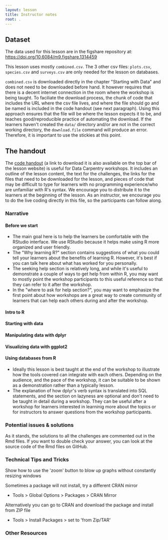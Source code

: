 ```yaml
---
layout: lesson
title: Instructor notes
root: .
---
```


## Dataset

The data used for this lesson are in the figshare repository at: https://doi.org/10.6084/m9.figshare.1314459

This lesson uses mostly `combined.csv`. The 3 other csv files: `plots.csv`,
`species.csv` and `surveys.csv` are only needed for the lesson on databases.

`combined.csv` is downloaded directly in the chapter "Starting with Data" and
does not need to be downloaded before hand. It however requires that there is a
decent internet connection in the room where the workshop is being taught. To
faciliate the download process, the chunk of code that includes the URL where
the csv file lives, and where the file should go and be named is included in the
code handout (see next paragraph). Using this approach ensures that the file
will be where the lesson expects it to be, and teaches good/reproducible
practice of automating the download. If the learners haven't created the `data/`
directory and/or are not in the correct working directory, the `download.file`
command will produce an error. Therefore, it is important to use the stickies at
this point.

## The handout

The [code handout](http://www.datacarpentry.org/R-ecology-lesson/code-handout.R)
(a link to download it is also available on the top bar of the lesson website)
is useful for Data Carpentry workshops. It includes an outline of the lesson
content, the text for the challenges, the links for the files that need to be
downloaded for the lesson, and pieces of code that may be difficult to type for
learners with no programming experience/who are unfamiliar with R's syntax. We
encourage you to distribute it to the learners at the beginning of the
lesson. As an instructor, we encourage you to do the live coding directly in
this file, so the participants can follow along.


### Narrative

#### Before we start

* The main goal here is to help the learners be comfortable with the RStudio
  interface. We use RStudio because it helps make using R more organized and
  user friendly.
* The "Why learning R?" section contains suggestions of what you could tell your
  learners about the benefits of learning R. However, it's best if you can talk
  here about what has worked for you personally.
* The seeking help section is relatively long, and while it's useful to
  demonstrate a couple of ways to get help from within R, you may want to mostly
  point the workshop participants to this useful reference so that they can
  refer to it after the workshop.
* In the "where to ask for help section?", you may want to emphasize the first
  point about how workshops are a great way to create community of learners that
  can help each others during and after the workshop.


#### Intro to R

#### Starting with data

#### Manipulating data with dplyr

#### Visualizing data with ggplot2

#### Using databases from R

* Ideally this lesson is best taught at the end of the workshop to illustrate
  how the tools covered can integrate with each others. Depending on the
  audience, and the pace of the workshop, it can be suitable to be shown as a
  demonstration rather than a typically lesson.
* The explanation of how dplyr's verb syntax is translated into SQL statements,
  and the section on lazyness are optional and don't need to be taught in detail
  during a workshop. They can be useful after a workshop for learners interested
  in learninig more about the topics or for instructors to answer questions from
  the workshop participants.


### Potential issues & solutions

As it stands, the solutions to all the challenges are commented out in the Rmd
files. If you want to double check your answer, you can look at the source code
of the Rmd files on GitHub.

### Technical Tips and Tricks

Show how to use the 'zoom' button to blow up graphs without constantly resizing windows

Sometimes a package will not install, try a different CRAN mirror
- Tools > Global Options > Packages > CRAN Mirror

Alternatively you can go to CRAN and download the package and install from ZIP file
-   Tools > Install Packages > set to 'from Zip/TAR'

### Other Resources
